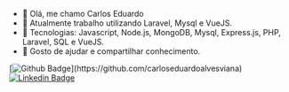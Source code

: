 - 👋 Olá, me chamo Carlos Eduardo
- 👀 Atualmente trabalho utilizando Laravel, Mysql e VueJS.
- 🌱 Tecnologias: Javascript, Node.js, MongoDB, Mysql, Express.js, PHP, Laravel, SQL e VueJS.
- 💞️ Gosto de ajudar e compartilhar conhecimento.

[![Github Badge](https://img.shields.io/badge/-Github-000?style=flat-square&logo=Github&logoColor=white&link=[https://github.com/fagnerpsantos](https://github.com/carloseduardoalvesviana))](https://github.com/carloseduardoalvesviana)
[![Linkedin Badge](https://img.shields.io/badge/-LinkedIn-blue?style=flat-square&logo=Linkedin&logoColor=white&link=https://www.linkedin.com/in/carlos-eduardo-alves-viana/)](https://www.linkedin.com/in/carlos-eduardo-alves-viana/)
